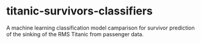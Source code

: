 # titanic-survivors-classifiers
A machine learning classification model camparison for survivor prediction of the sinking of the RMS Titanic from passenger data.
